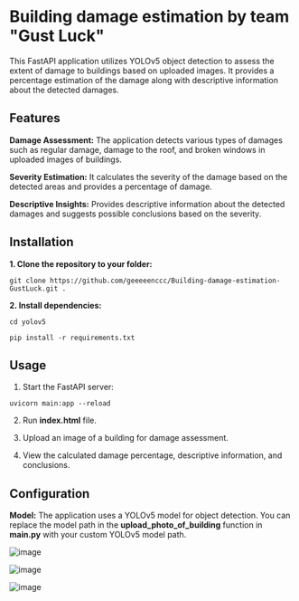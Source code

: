 # Building damage estimation by team "Gust Luck"

This FastAPI application utilizes YOLOv5 object detection to assess the extent of damage to buildings based on uploaded images. It provides a percentage estimation of the damage along with descriptive information about the detected damages.

## Features

**Damage Assessment:** The application detects various types of damages such as regular damage, damage to the roof, and broken windows in uploaded images of buildings.

**Severity Estimation:** It calculates the severity of the damage based on the detected areas and provides a percentage of damage.

**Descriptive Insights:** Provides descriptive information about the detected damages and suggests possible conclusions based on the severity.

## Installation

**1. Clone the repository to your folder:**
```commandline
git clone https://github.com/geeeeenccc/Building-damage-estimation-GustLuck.git .
```

**2. Install dependencies:**

```commandline
cd yolov5
```

```commandline
pip install -r requirements.txt
```

## Usage

1. Start the FastAPI server:
```commandline
uvicorn main:app --reload
```

2. Run **index.html** file.

3. Upload an image of a building for damage assessment.

4. View the calculated damage percentage, descriptive information, and conclusions.

## Configuration

**Model:** The application uses a YOLOv5 model for object detection. You can replace the model path in the **upload_photo_of_building** function in **main.py** with your custom YOLOv5 model path.

![image](https://github.com/geeeeenccc/Building-damage-estimation-GustLuck/assets/101811004/6b2ba63b-a1f1-4dc3-8316-58fdfed4aa08)


![image](https://github.com/geeeeenccc/Building-damage-estimation-GustLuck/assets/101811004/9377f82b-c9f1-4cd7-a9c2-990ab7704f02)


![image](https://github.com/geeeeenccc/Building-damage-estimation-GustLuck/assets/101811004/54c6842d-1b11-48d9-a9a3-e344f1fb6d00)

